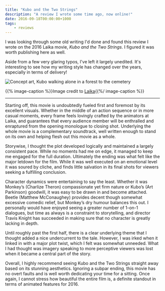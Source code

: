 ```yaml
---
title: "Kubo and the Two Strings"
description: "A review I wrote some time ago, now online!"
date: 2016-09-18T00:00:00+1000
tags:
    - reviews
---
```


I was looking through some old writing I'd done and found this review I wrote on the 2016 Laika movie, _Kubo and the Two Strings_. I figured it was worth publishing here as well.

<!--more-->

Aside from a few very glaring typos, I've left it largely unedited. It's interesting to see how my writing style has changed over the years, especially in terms of delivery!

![Concept art, Kubo walking alone in a forest to the cemetery](https://www.laika.com/uploads/rich/rich_file/rich_file_file_name/1113/image_768x432__0001s_0013_KUBO-the_woods.ext_cemetery_path.design_concept.nlowry.0002.jpg)

{{% image-caption %}}Image credit to [Laika](https://www.laika.com/our-films/kubo/gallery){{%/ image-caption %}}

---

Starting off, this movie is undoubtedly fueled first and foremost by its excellent visuals. Whether in the middle of an action sequence or in more casual moments, every frame feels lovingly crafted by the animators at Laika, and guarantees that every audience member will be enthralled and enraptured from the opening monologue to closing shot. Underlying the whole movie is a complementary soundtrack, well written enough to stand on its own and helping flesh out this movie as a whole.

Storywise, I thought the plot developed logically and maintained a largely consistent pace. While no moments had me on edge, it managed to keep me engaged for the full duration. Ultimately the ending was what felt like the major letdown for the film. While it was well executed on an emotional level it was soured by cliche, and finds little salvation in its final shots for viewers seeking a fulfilling conclusion.

Character dynamics were entertaining to say the least. Whether it was Monkey’s (Charlize Theron) compassionate yet firm nature or Kubo’s (Art Parkinson) goodwill, it was easy to be drawn in and become attached. Beetle (Matthew McConaughey) provides decent though somewhat excessive comedic relief, but Monkey’s dry humour balances this out. I personally would have enjoyed seeing a greater number of 1-on-1 dialogues, but time as always is a constraint to storytelling, and director Travis Knight has succeeded in making sure that no character is greatly lacking in depth.

Until roughly past the first half, there is a clear underlying theme that I thought added a nice undercurrent to the tale. However, I was irked when it linked in with a major plot twist, which I felt was somewhat unneeded. What I had thought was imagery speaking to more perceptive viewers was lost when it became a central part of the story.

Overall, I highly recommend seeing Kubo and the Two Strings straight away based on its stunning aesthetics. Ignoring a subpar ending, this movie has no overt faults and is well worth dedicating your time for a sitting. Once again, I cannot stress how beautiful the entire film is, a definite standout in terms of animated features for 2016.
